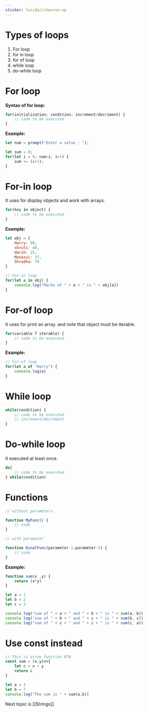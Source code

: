 ```yaml
---
sticker: lucide//chevron-up
---
```

# Types of loops

1. For loop
2. for in loop
3. for of loop
4. while loop
5. do-while loop

# For loop

**Syntax of for loop:**
```javascript
for(initialization; condition; increment/decriment) {
	// code to be executed
}
```

**Example:**
```js
let num = prompt("Enter a value : ");

let sum = 0;
for(let i = 0; num>i; i++) {
    sum += (i+1);
}
```

# For-in loop

It uses for display objects and work with arrays.
```js
for(key in object) {
	// code to be executed
}
```

**Example:**
```js
let obj = {
    Harry: 90,
    shruti: 40,
    Harsh: 25,
    Manasvi: 37,
    Shradha: 70
}

// For-in loop
for(let a in obj) {
    console.log("Marks of " + a + " is " + obj[a])
}
```

# For-of loop

It uses for print an array. and note that object must be iterable.
```js
for(variable f iterable) {
	// code to be executed
}
```

**Example:**
```js
// For-of loop
for(let a of "Harry") {
    console.log(a)
}
```

# While loop

```js
while(condition) {
	// code to be executed
	// increment/decrement
}
```

# Do-while loop

It executed at least once.
```js
do{
	// code to be executed
} while(condition)
```

# Functions

```js
// without parameters

function MyFunc() {
	// code
}

// with parameter

function binalFunc(parameter-1,parameter-2) {
	// code
}
```

**Example:**

```js
function sum(x ,y) {
	return (x*y)
}

let a = 1
let b = 2
let c = 3

console.log("sum of " + a + " and " + b + " is " + sum(a, b))
console.log("sum of " + b + " and " + c + " is " + sum(b, c))
console.log("sum of " + c + " and " + c + " is " + sum(c, a))
```

# Use const instead

```js
// This is arrow function BTW
const sum = (x,y)=>{
	let c = x + y
	return c
}

let a = 3
let b = 7
console.log("The sum is " + sum(a,b))
```

Next topic is [[Strings]].